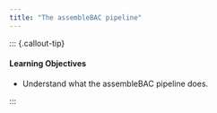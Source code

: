 ```yaml
---
title: "The assembleBAC pipeline"
---
```


::: {.callout-tip}
#### Learning Objectives

- Understand what the assembleBAC pipeline does.

:::

